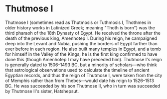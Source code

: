 # Thutmose I

Thutmose I (sometimes read as Thutmosis or Tuthmosis I, Thothmes in older history works in Latinized Greek; meaning "Thoth is born") was the third pharaoh of the 18th Dynasty of Egypt. He received the throne after the death of the previous king, Amenhotep I. During his reign, he campaigned deep into the Levant and Nubia, pushing the borders of Egypt farther than ever before in each region. He also built many temples in Egypt, and a tomb for himself in the Valley of the Kings; he is the first king confirmed to have done this (though Amenhotep I may have preceded him).
Thutmose I's reign is generally dated to 1506–1493 BC, but a minority of scholars—who think that astrological observations used to calculate the timeline of ancient Egyptian records, and thus the reign of Thutmose I, were taken from the city of Memphis rather than from Thebes—would date his reign to 1526–1513 BC. He was succeeded by his son Thutmose II, who in turn was succeeded by Thutmose II's sister, Hatshepsut.
